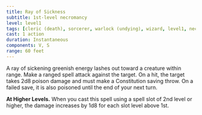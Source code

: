 ```yaml
---
title: Ray of Sickness
subtitle: 1st-level necromancy
level: level1
tags: [cleric (death), sorcerer, warlock (undying), wizard, level1, necromancy]
cast: 1 action
duration: Instantaneous
components: V, S
range: 60 feet
---
```

A ray of sickening greenish energy lashes out toward a creature within range. Make a ranged spell attack against the target. On a hit, the target takes 2d8 poison damage and must make a Constitution saving throw. On a failed save, it is also poisoned until the end of your next turn.

**At Higher Levels.** When you cast this spell using a spell slot of 2nd level or higher, the damage increases by 1d8 for each slot level above 1st.